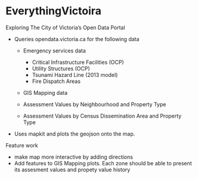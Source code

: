 # EverythingVictoira
Exploring The City of Victoria’s Open Data Portal 
- Queries opendata.victoria.ca for the following data 
  - Emergency services data 
    - Critical Infrastructure Facilities (OCP)
    - Utility Structures (OCP)
    - Tsunami Hazard Line (2013 model)
    - Fire Dispatch Areas
    
  -  GIS Mapping data 
    - Assessment Values by Neighbourhood and Property Type
    - Assessment Values by Census Dissemination Area and Property Type
    
    
    
 - Uses mapkit and plots the geojson onto the map. 
 
 Feature work 
 - make map more interactive by adding directions
 - Add features to GIS Mapping plots. Each zone should be able to present its assesment values and propety value history
 
 

